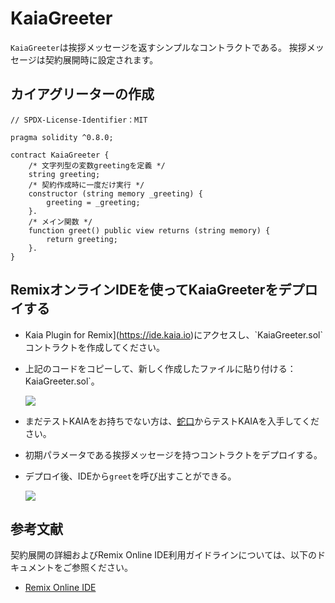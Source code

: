 # KaiaGreeter

`KaiaGreeter`は挨拶メッセージを返すシンプルなコントラクトである。 挨拶メッセージは契約展開時に設定されます。

## カイアグリーターの作成<a href="#writing-kaiagreeter" id="writing-kaiagreeter"></a>

```solidity
// SPDX-License-Identifier：MIT

pragma solidity ^0.8.0;

contract KaiaGreeter {
    /* 文字列型の変数greetingを定義 */
    string greeting;
    /* 契約作成時に一度だけ実行 */
    constructor (string memory _greeting) {
        greeting = _greeting;
    }.
    /* メイン関数 */
    function greet() public view returns (string memory) {
        return greeting;
    }.
}
```

## RemixオンラインIDEを使ってKaiaGreeterをデプロイする<a href="#deploying-kaiagreeter-using-kaia-ide" id="deploying-kaiagreeter-using-kaia-ide"></a>

 - Kaia Plugin for Remix](https://ide.kaia.io)にアクセスし、\`KaiaGreeter.sol\`コントラクトを作成してください。

 - 上記のコードをコピーして、新しく作成したファイルに貼り付ける：KaiaGreeter.sol\`。

    ![](/img/build/smart-contracts/kg-v2-create.png)

 - まだテストKAIAをお持ちでない方は、[蛇口](https://faucet.kaia.io)からテストKAIAを入手してください。

 - 初期パラメータである挨拶メッセージを持つコントラクトをデプロイする。

 - デプロイ後、IDEから`greet`を呼び出すことができる。

    ![](/img/build/smart-contracts/kg-v2-deployed.png)

## 参考文献<a href="#references" id="references"></a>

契約展開の詳細およびRemix Online IDE利用ガイドラインについては、以下のドキュメントをご参照ください。

 - [Remix Online IDE](../../../smart-contracts/deployment-and-verification/deploy/deploy.md)